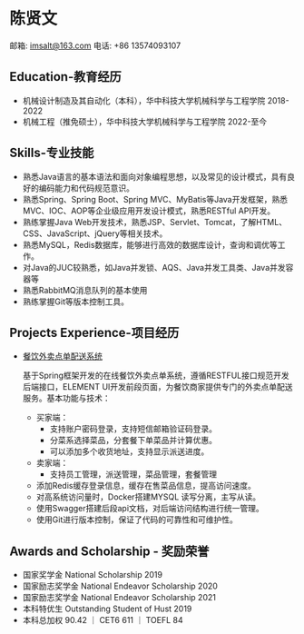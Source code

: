 # 陈贤文

邮箱: [imsalt@163.com](mailto:imsalt@163.com)
电话: +86 13574093107

## Education-教育经历

- 机械设计制造及其自动化（本科），华中科技大学机械科学与工程学院 2018-2022
- 机械工程（推免硕士），华中科技大学机械科学与工程学院 2022-至今

## Skills-专业技能

- 熟悉Java语言的基本语法和面向对象编程思想，以及常见的设计模式，具有良好的编码能力和代码规范意识。
- 熟悉Spring、Spring Boot、Spring MVC、MyBatis等Java开发框架，熟悉MVC、IOC、AOP等企业级应用开发设计模式，熟悉RESTful API开发。
- 熟练掌握Java Web开发技术，熟悉JSP、Servlet、Tomcat，了解HTML、CSS、JavaScript、jQuery等相关技术。
- 熟悉MySQL，Redis数据库，能够进行高效的数据库设计，查询和调优等工作。
- 对Java的JUC较熟悉，如Java并发锁、AQS、Java并发工具类、Java并发容器等
- 熟悉RabbitMQ消息队列的基本使用
- 熟练掌握Git等版本控制工具。

## Projects Experience-项目经历

- [餐饮外卖点单配送系统](https://github.com/mcxen/postmates)

  基于Spring框架开发的在线餐饮外卖点单系统，遵循RESTFUL接口规范开发后端接口，ELEMENT UI开发前段页面，为餐饮商家提供专门的外卖点单配送服务。基本功能与技术：

  - 买家端：
    - 支持账户密码登录，支持短信邮箱验证码登录。
    - 分菜系选择菜品，分套餐下单菜品并计算优惠。
    - 可以添加多个收货地址，支持显示派送进度。
  - 卖家端：
    - 支持员工管理，派送管理，菜品管理，套餐管理
  - 添加Redis缓存登录信息，缓存在售菜品信息，提高访问速度。
  - 对高系统访问量时，Docker搭建MYSQL 读写分离，主写从读。
  - 使用Swagger搭建后段api文档，对后端访问结构进行统一管理。
  - 使用Git进行版本控制，保证了代码的可靠性和可维护性。

## Awards and Scholarship - 奖励荣誉

- 国家奖学金 National Scholarship 2019
- 国家励志奖学金 National Endeavor Scholarship 2020
- 国家励志奖学金 National Endeavor Scholarship 2021
- 本科特优生 Outstanding Student of Hust 2019
- 本科总加权 90.42    ｜ CET6          611   ｜ TOEFL    84